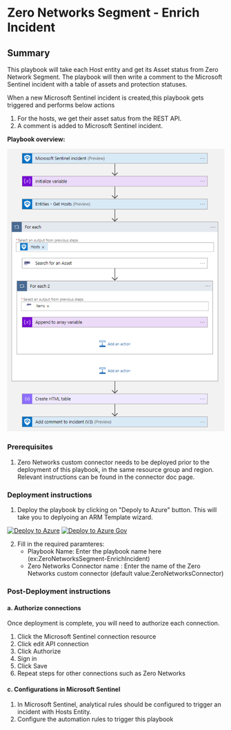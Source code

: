 # Zero Networks Segment - Enrich Incident

## Summary

This playbook will take each Host entity and get its Asset status from Zero Network Segment. The playbook will then write a comment to the Microsoft Sentinel incident with a table of assets and protection statuses.

When a new Microsoft Sentinel incident is created,this playbook gets triggered and performs below actions
1. For the hosts, we get their asset satus from the REST API.
2. A comment is added to Microsoft Sentinel incident.

**Playbook overview:**

![playbook overview](./images/designerLight.png)



### Prerequisites
1. Zero Networks custom connector needs to be deployed prior to the deployment of this playbook, in the same resource group and region. Relevant instructions can be found in the connector doc page.

### Deployment instructions 
1. Deploy the playbook by clicking on "Depoly to Azure" button. This will take you to deplyoing an ARM Template wizard.

[![Deploy to Azure](https://aka.ms/deploytoazurebutton)](https://portal.azure.com/#create/Microsoft.Template/uri/https%3A%2F%2Fraw.githubusercontent.com%2FAzure%2FAzure-Sentinel%2Fmaster%2FPlaybooks%2FZeroNetworks%2FZeroNetworksSegment-EnrichIncident%2Fazuredeploy.json)
[![Deploy to Azure Gov](https://aka.ms/deploytoazuregovbutton)](https://portal.azure.us/#create/Microsoft.Template/uri/https%3A%2F%2Fraw.githubusercontent.com%2FAzure%2FAzure-Sentinel%2Fmaster%2FPlaybooks%2FZeroNetworks%2FZeroNetworksSegment-EnrichIncident%2Fazuredeploy.json)

2. Fill in the required paramteres:
    * Playbook Name: Enter the playbook name here (ex:ZeroNetworksSegment-EnrichIncident)
    * Zero Networks Connector name : Enter the name of the Zero Networks custom connector (default value:ZeroNetworksConnector)

### Post-Deployment instructions 
#### a. Authorize connections
Once deployment is complete, you will need to authorize each connection.
1.	Click the Microsoft Sentinel connection resource
2.	Click edit API connection
3.	Click Authorize
4.	Sign in
5.	Click Save
6.	Repeat steps for other connections such as Zero Networks 

#### c. Configurations in Microsoft Sentinel
1. In Microsoft Sentinel, analytical rules should be configured to trigger an incident with Hosts Entity.
2. Configure the automation rules to trigger this playbook
